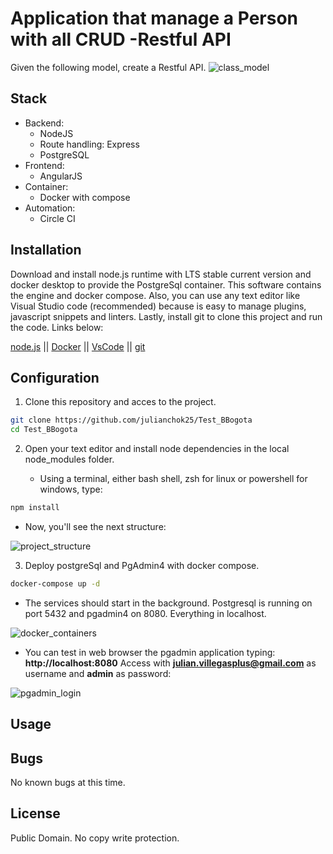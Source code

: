 # Application that manage a Person with all CRUD -Restful API

Given the following model, create a Restful API.
![class_model](https://i.imgur.com/VIFIuAz.jpg)

## Stack

- Backend:
  - NodeJS
  - Route handling: Express
  - PostgreSQL
- Frontend:
  - AngularJS
- Container:
  - Docker with compose
- Automation:
  - Circle CI

## Installation

Download and install node.js runtime with LTS stable current version and docker desktop to provide the PostgreSql container. This software contains the engine and docker compose. Also, you can use any text editor like Visual Studio code (recommended) because is easy to manage plugins, javascript snippets and linters. Lastly, install git to clone this project and run the code. Links below:

[node.js] || [Docker] || [VsCode] || [git]

## Configuration

1. Clone this repository and acces to the project.

```sh
git clone https://github.com/julianchok25/Test_BBogota
cd Test_BBogota
```

2. Open your text editor and install node dependencies in the local node_modules folder.

   - Using a terminal, either bash shell, zsh for linux or powershell for windows, type:

```sh
npm install
```

- Now, you'll see the next structure:

![project_structure](https://i.imgur.com/wOTmygH.jpg)

3. Deploy postgreSql and PgAdmin4 with docker compose.

```sh
docker-compose up -d
```

- The services should start in the background. Postgresql is running on port 5432 and pgadmin4 on 8080. Everything in localhost.

![docker_containers](https://i.imgur.com/GsGsnc1.jpg)

- You can test in web browser the pgadmin application typing: **http://localhost:8080**
  Access with **julian.villegasplus@gmail.com** as username and **admin** as password:

![pgadmin_login](https://i.imgur.com/JrN4J5b.jpg)

## Usage

## Bugs

No known bugs at this time.

## License

Public Domain. No copy write protection.

[//]: # "These are reference links used in the body of this note"
[node.js]: https://nodejs.org/en/
[docker]: https://www.docker.com/products/docker-desktop
[vscode]: https://code.visualstudio.com/
[git]: https://git-scm.com/
